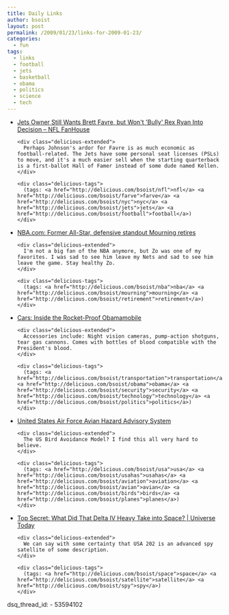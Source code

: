 ```yaml
---
title: Daily Links
author: bsoist
layout: post
permalink: /2009/01/23/links-for-2009-01-23/
categories:
  - fun
tags:
  - links
  - football
  - jets
  - basketball
  - obama
  - politics
  - science
  - tech
---
```

<ul class="delicious">
  <li>
    <div class="delicious-link">
      <a href="http://nfl.fanhouse.com/2009/01/22/jets-owner-still-wants-brett-favre-but-wont-bully-rex-ryan-i/">Jets Owner Still Wants Brett Favre, but Won't 'Bully' Rex Ryan Into Decision &#8211; NFL FanHouse</a>
    </div>
    
    <div class="delicious-extended">
      Perhaps Johnson's ardor for Favre is as much economic as football-related. The Jets have some personal seat licenses (PSLs) to move, and it's a much easier sell when the starting quarterback is a first-ballot Hall of Famer instead of some dude named Kellen.
    </div>
    
    <div class="delicious-tags">
      (tags: <a href="http://delicious.com/bsoist/nfl">nfl</a> <a href="http://delicious.com/bsoist/farve">farve</a> <a href="http://delicious.com/bsoist/nyc">nyc</a> <a href="http://delicious.com/bsoist/jets">jets</a> <a href="http://delicious.com/bsoist/football">football</a>)
    </div>
  </li>
  
  <li>
    <div class="delicious-link">
      <a href="http://www.nba.com/2009/news/01/22/mourning.retirement.20090122.ap/index.html?rss=true">NBA.com: Former All-Star, defensive standout Mourning retires</a>
    </div>
    
    <div class="delicious-extended">
      I'm not a big fan of the NBA anymore, but Zo was one of my favorites. I was sad to see him leave my Nets and sad to see him leave the game. Stay healthy Zo.
    </div>
    
    <div class="delicious-tags">
      (tags: <a href="http://delicious.com/bsoist/nba">nba</a> <a href="http://delicious.com/bsoist/mourning">mourning</a> <a href="http://delicious.com/bsoist/retirement">retirement</a>)
    </div>
  </li>
  
  <li>
    <div class="delicious-link">
      <a href="http://i.gizmodo.com/5127174/inside-the-rocket+proof-obamamobile">Cars: Inside the Rocket-Proof Obamamobile</a>
    </div>
    
    <div class="delicious-extended">
      Accessories include: Night vision cameras, pump-action shotguns, tear gas cannons. Comes with bottles of blood compatible with the President's blood.
    </div>
    
    <div class="delicious-tags">
      (tags: <a href="http://delicious.com/bsoist/transportation">transportation</a> <a href="http://delicious.com/bsoist/obama">obama</a> <a href="http://delicious.com/bsoist/security">security</a> <a href="http://delicious.com/bsoist/technology">technology</a> <a href="http://delicious.com/bsoist/politics">politics</a>)
    </div>
  </li>
  
  <li>
    <div class="delicious-link">
      <a href="http://www.usahas.com/home/">United States Air Force Avian Hazard Advisory System</a>
    </div>
    
    <div class="delicious-extended">
      The US Bird Avoidance Model? I find this all very hard to believe.
    </div>
    
    <div class="delicious-tags">
      (tags: <a href="http://delicious.com/bsoist/usa">usa</a> <a href="http://delicious.com/bsoist/usahas">usahas</a> <a href="http://delicious.com/bsoist/aviation">aviation</a> <a href="http://delicious.com/bsoist/avian">avian</a> <a href="http://delicious.com/bsoist/birds">birds</a> <a href="http://delicious.com/bsoist/planes">planes</a>)
    </div>
  </li>
  
  <li>
    <div class="delicious-link">
      <a href="http://www.universetoday.com/2009/01/22/top-secret-delta-iv-heavy-rips-through-florida-skies/">Top Secret: What Did That Delta IV Heavy Take into Space? | Universe Today</a>
    </div>
    
    <div class="delicious-extended">
      We can say with some certainty that USA 202 is an advanced spy satellite of some description.
    </div>
    
    <div class="delicious-tags">
      (tags: <a href="http://delicious.com/bsoist/space">space</a> <a href="http://delicious.com/bsoist/satellite">satellite</a> <a href="http://delicious.com/bsoist/spy">spy</a>)
    </div>
  </li>
</ul>
dsq_thread_id:
  - 53594102
